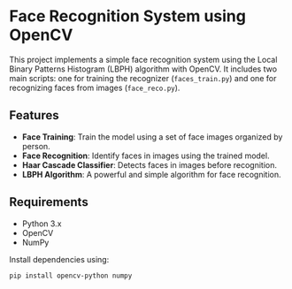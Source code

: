 # Face Recognition System using OpenCV

This project implements a simple face recognition system using the Local Binary Patterns Histogram (LBPH) algorithm with OpenCV. It includes two main scripts: one for training the recognizer (`faces_train.py`) and one for recognizing faces from images (`face_reco.py`).

## Features

- **Face Training**: Train the model using a set of face images organized by person.
- **Face Recognition**: Identify faces in images using the trained model.
- **Haar Cascade Classifier**: Detects faces in images before recognition.
- **LBPH Algorithm**: A powerful and simple algorithm for face recognition.

## Requirements

- Python 3.x
- OpenCV
- NumPy

Install dependencies using:

```bash
pip install opencv-python numpy
